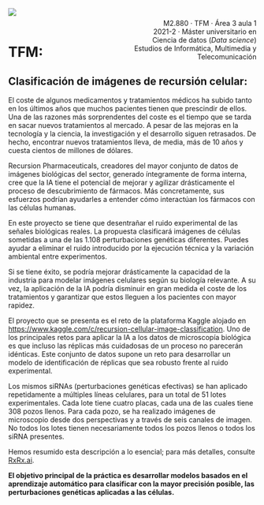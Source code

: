 <div style="width: 100%; clear: both;">
<div style="float: left; width: 50%;">
<img src="http://www.uoc.edu/portal/_resources/common/imatges/marca_UOC/UOC_Masterbrand.jpg", align="left">
</div>
<div style="float: right; width: 50%;">
<p style="margin: 0; padding-top: 22px; text-align:right;">M2.880 · TFM · Área 3 aula 1</p>
<p style="margin: 0; text-align:right;">2021-2 · Máster universitario en Ciencia de datos (<i>Data science</i>)</p>
<p style="margin: 0; text-align:right; padding-button: 100px;">Estudios de Informática, Multimedia y Telecomunicación

</p>
</div>
</div>
<div style="width:100%;">&nbsp;</div>


# TFM: 

## Clasificación de imágenes de recursión celular:

El coste de algunos medicamentos y tratamientos médicos ha subido tanto en los últimos años que muchos pacientes tienen que prescindir de ellos. Una de las razones más sorprendentes del coste es el tiempo que se tarda en sacar nuevos tratamientos al mercado. A pesar de las mejoras en la tecnología y la ciencia, la investigación y el desarrollo siguen retrasados. De hecho, encontrar nuevos tratamientos lleva, de media, más de 10 años y cuesta cientos de millones de dólares.

Recursion Pharmaceuticals, creadores del mayor conjunto de datos de imágenes biológicas del sector, generado íntegramente de forma interna, cree que la IA tiene el potencial de mejorar y agilizar drásticamente el proceso de descubrimiento de fármacos. Más concretamente, sus esfuerzos podrían ayudarles a entender cómo interactúan los fármacos con las células humanas.

En este proyecto se tiene que desentrañar el ruido experimental de las señales biológicas reales. La propuesta clasificará imágenes de células sometidas a una de las 1.108 perturbaciones genéticas diferentes. Puedes ayudar a eliminar el ruido introducido por la ejecución técnica y la variación ambiental entre experimentos.

Si se tiene éxito, se podría mejorar drásticamente la capacidad de la industria para modelar imágenes celulares según su biología relevante. A su vez, la aplicación de la IA podría disminuir en gran medida el coste de los tratamientos y garantizar que estos lleguen a los pacientes con mayor rapidez.


El proyecto que se presenta es el reto de la plataforma Kaggle alojado en https://www.kaggle.com/c/recursion-cellular-image-classification. Uno de los principales retos para aplicar la IA a los datos de microscopía biológica es que incluso las réplicas más cuidadosas de un proceso no parecerán idénticas. Este conjunto de datos supone un reto para desarrollar un modelo de identificación de réplicas que sea robusto frente al ruido experimental.

Los mismos siRNAs (perturbaciones genéticas efectivas) se han aplicado repetidamente a múltiples líneas celulares, para un total de 51 lotes experimentales. Cada lote tiene cuatro placas, cada una de las cuales tiene 308 pozos llenos. Para cada pozo, se ha realizado imágenes de microscopio desde dos perspectivas y a través de seis canales de imagen. No todos los lotes tienen necesariamente todos los pozos llenos o todos los siRNA presentes.

Hemos resumido esta descripción a lo esencial; para más detalles, consulte [RxRx.ai](https://www.rxrx.ai).


**El objetivo principal de la práctica es desarrollar modelos basados en el aprendizaje automático para clasificar con la mayor precisión posible, las perturbaciones genéticas aplicadas a las células.**
